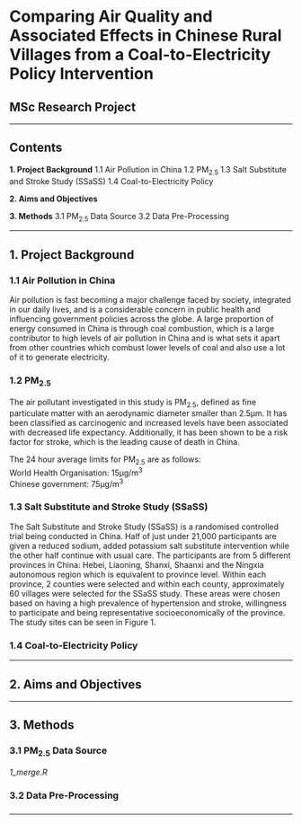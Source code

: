 
# Comparing Air Quality and Associated Effects in Chinese Rural Villages from a Coal-to-Electricity Policy Intervention

## MSc Research Project

----------------------------------------------------------------------------

## Contents
**1. Project Background**
1.1 Air Pollution in China
1.2 PM<sub>2.5</sub>
1.3 Salt Substitute and Stroke Study (SSaSS)
1.4 Coal-to-Electricity Policy

**2. Aims and Objectives**

**3. Methods**
3.1 PM<sub>2.5</sub> Data Source
3.2 Data Pre-Processing

----------------------------------------------------------------------------

## 1. Project Background

### 1.1 Air Pollution in China

Air pollution is fast becoming a major challenge faced by society, integrated in our daily lives, and is a considerable concern in public health and influencing government policies across the globe. A large proportion of energy consumed in China is through coal combustion, which is a large contributor to high levels of air pollution in China and is what sets it apart from other countries which combust lower levels of coal and also use a lot of it to generate electricity.

### 1.2 PM<sub>2.5</sub>

The air pollutant investigated in this study is PM<sub>2.5</sub>, defined as fine particulate matter with an aerodynamic diameter smaller than 2.5μm. It has been classified as carcinogenic and increased levels have been associated with decreased life expectancy. Additionally, it has been shown to be a risk factor for stroke, which is the leading cause of death in China.

The 24 hour average limits for PM<sub>2.5</sub> are as follows:  
World Health Organisation: 15μg/m<sup>3</sup>  
Chinese government: 75μg/m<sup>3</sup>  

### 1.3 Salt Substitute and Stroke Study (SSaSS)

The Salt Substitute and Stroke Study (SSaSS) is a randomised controlled trial being conducted in China. Half of just under 21,000 participants are given a reduced sodium, added potassium salt substitute intervention while the other half continue with usual care. The participants are from 5 different provinces in China: Hebei, Liaoning, Shanxi, Shaanxi and the Ningxia autonomous region which is equivalent to province level. Within each province, 2 counties were selected and within each county, approximately 60 villages were selected for the SSaSS study. These areas were chosen based on having a high prevalence of hypertension and stroke, willingness to participate and being representative socioeconomically of the province. The study sites can be seen in Figure 1.


### 1.4 Coal-to-Electricity Policy

----------------------------------------------------------------------------

## 2. Aims and Objectives

----------------------------------------------------------------------------

## 3. Methods

### 3.1 PM<sub>2.5</sub> Data Source
*1_merge.R*


### 3.2 Data Pre-Processing

### 

----------------------------------------------------------------------------
